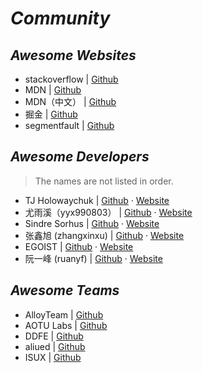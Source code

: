 # _Community_

## _Awesome Websites_

- stackoverflow | [Github](https://stackoverflow.com)
- MDN | [Github](https://developer.mozilla.org)
- MDN（中文） | [Github](https://developer.mozilla.org/zh-CN/)
- 掘金 | [Github](https://juejin.im/welcome)
- segmentfault | [Github](https://segmentfault.com/)


## _Awesome Developers_

> The names are not listed in order.

- TJ Holowaychuk | [Github](https://github.com/tj) · [Website](http://tjholowaychuk.com/)
- 尤雨溪（yyx990803） | [Github](https://github.com/yyx990803) · [Website](http://evanyou.me/)
- Sindre Sorhus | [Github](https://github.com/sindresorhus) · [Website](https://sindresorhus.com/)
- 张鑫旭 (zhangxinxu) | [Github](https://github.com/zhangxinxu) · [Website](http://www.zhangxinxu.com/wordpress/)
- EGOIST | [Github](https://github.com/egoist) · [Website](https://egoist.moe)
- 阮一峰 (ruanyf) | [Github](https://github.com/ruanyf) · [Website](http://www.ruanyifeng.com/blog/)


## _Awesome Teams_

- AlloyTeam | [Github](https://github.com/AlloyTeam)
- AOTU Labs | [Github](https://github.com/o2team)
- DDFE | [Github](https://github.com/DDFE)
- aliued | [Github](http://www.aliued.cn/)
- ISUX | [Github](https://isux.tencent.com/)
